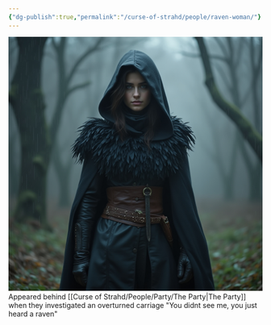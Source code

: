 ```yaml
---
{"dg-publish":true,"permalink":"/curse-of-strahd/people/raven-woman/"}
---
```


![RavenWoman.jpg|500](/img/user/Curse%20of%20Strahd/Images/RavenWoman.jpg)
Appeared behind [[Curse of Strahd/People/Party/The Party\|The Party]] when they investigated an overturned carriage
"You didnt see me, you just heard a raven"